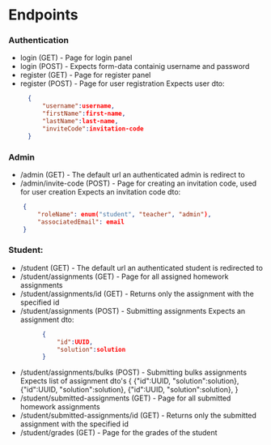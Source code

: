 # Endpoints
### Authentication
- login (GET) - Page for login panel
- login (POST) - Expects form-data containig username and password
- register (GET) - Page for register panel
- register (POST) - Page for user registration
  Expects user dto:
  ```json
	{
		"username":username,
  		"firstName":first-name,
		"lastName":last-name,
		"inviteCode":invitation-code
	}
  ```

### Admin
- /admin (GET) - The default url an authenticated admin is redirect to
- /admin/invite-code (POST) - Page for creating an invitation code, used for user creation
  Expects an invitation code dto:
```json
	{
		"roleName": enum("student", "teacher", "admin"),
		"associatedEmail": email
	}
```

### Student:
- /student (GET) - The default url an authenticated student is redirected to
- /student/assignments (GET) - Page for all assigned homework assignments
- /student/assignments/id (GET) - Returns only the assignment with the specified id
- /student/assignments (POST) - Submitting assignments
  Expects an assignment dto:
  ```json
		{
			"id":UUID,
			"solution":solution
		}
  ```
- /student/assignments/bulks (POST) - Submitting bulks assignments
	Expects list of assignment dto's
		{
			{"id":UUID, "solution":solution},
			{"id":UUID, "solution":solution},
			{"id":UUID, "solution":solution},
		}
- /student/submitted-assignments (GET) - Page for all submitted homework assignments
- /student/submitted-assignments/id (GET) - Returns only the submitted assignment with the specified id
- /student/grades (GET) - Page for the grades of the student
